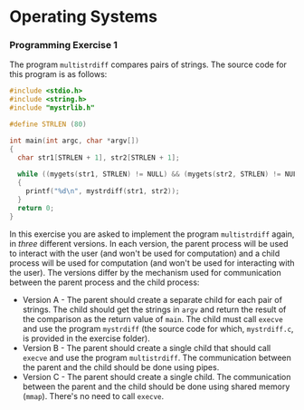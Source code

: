 # Operating Systems
### Programming Exercise 1

The program `multistrdiff` compares pairs of strings. The source code for this program is as follows:

```c
#include <stdio.h>
#include <string.h>
#include "mystrlib.h"

#define STRLEN (80)

int main(int argc, char *argv[])
{
  char str1[STRLEN + 1], str2[STRLEN + 1];
  
  while ((mygets(str1, STRLEN) != NULL) && (mygets(str2, STRLEN) != NULL))
  {
    printf("%d\n", mystrdiff(str1, str2));
  }
  return 0;
}
```

In this exercise you are asked to implement the program `multistrdiff` again, in _three_ different versions. In each version, the parent process will be used to interact with the user (and won't be used for computation) and a child process will be used for computation (and won't be used for interacting with the user). The versions differ by the mechanism used for communication between the parent process and the child process:
- Version A - The parent should create a separate child for each pair of strings. The child should get the strings in `argv` and return the result of the comparison as the return value of `main`. The child must call `execve` and use the program `mystrdiff` (the source code for which, `mystrdiff.c`, is provided in the exercise folder).
- Version B - The parent should create a single child that should call `execve` and use the program `multistrdiff`. The communication between the parent and the child should be done using pipes.
- Version C - The parent should create a single child. The communication between the parent and the child should be done using shared memory (`mmap`). There's no need to call `execve`.
